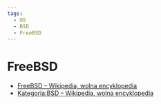 ```yaml
---
tags:
  - OS
  - BSD
  - FreeBSD
---
```


# FreeBSD

- [FreeBSD – Wikipedia, wolna encyklopedia](https://pl.wikipedia.org/wiki/FreeBSD)
- [Kategoria:BSD – Wikipedia, wolna encyklopedia](https://pl.wikipedia.org/wiki/Kategoria:BSD)
